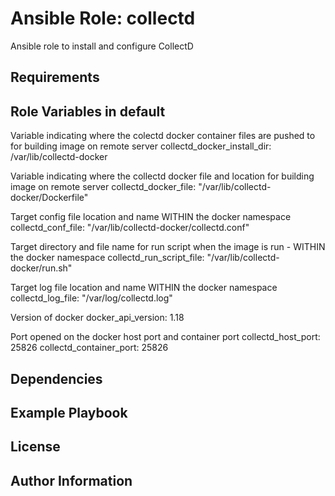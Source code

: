 # Ansible Role: collectd
Ansible role to install and configure CollectD

## Requirements

## Role Variables in default

Variable indicating where the colectd docker container files are pushed to for building image on remote server
collectd_docker_install_dir: /var/lib/collectd-docker

Variable indicating where the collectd docker file and location for building image on remote server
collectd_docker_file: "/var/lib/collectd-docker/Dockerfile"

Target config file location and name WITHIN the docker namespace
collectd_conf_file: "/var/lib/collectd-docker/collectd.conf"

Target directory and file name for run script when the image is run - WITHIN the docker namespace
collectd_run_script_file: "/var/lib/collectd-docker/run.sh"

Target log file location and name WITHIN the docker namespace
collectd_log_file: "/var/log/collectd.log"

Version of docker
docker_api_version: 1.18

Port opened on the docker host port and container port
collectd_host_port: 25826
collectd_container_port: 25826

## Dependencies

## Example Playbook

## License

## Author Information



